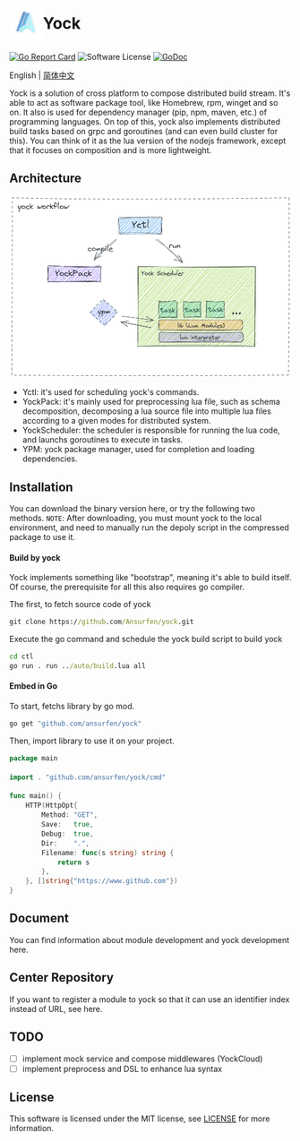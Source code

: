 #  <img src="docs/static/yock.ico" width = "60" height = "60" alt="logo" align=center />Yock

[![Go Report Card](https://goreportcard.com/badge/github.com/ansurfen/cushion)](https://goreportcard.com/report/github.com/ansurfen/yock)
![Software License](https://img.shields.io/badge/license-MIT-brightgreen.svg?style=flat-square)
[![GoDoc](https://godoc.org/github.com/ansurfen/yock?status.svg)](https://pkg.go.dev/github.com/ansurfen/yock)

English | [简体中文](./docs/zh_cn/README.md)

Yock is a solution of cross platform to compose distributed build stream. It's able to act as software package tool, like Homebrew, rpm, winget and so on. It also is used for dependency manager (pip, npm, maven, etc.) of programming languages. On top of this, yock also implements distributed build tasks based on grpc and goroutines (and can even build cluster for this). You can think of it as the lua version of the nodejs framework, except that it focuses on composition and is more lightweight.

## Architecture
![arch](docs/static/arch.png)

* Yctl: it's used for scheduling yock's commands.
* YockPack: it's mainly used for preprocessing lua file, such as schema decomposition, decomposing a lua source file into multiple lua files according to a given modes for distributed system.
* YockScheduler: the scheduler is responsible for running the lua code, and launchs goroutines to execute in tasks.
* YPM: yock package manager, used for completion and loading dependencies.

## Installation

You can download the binary version here, or try the following two methods.
`NOTE`: After downloading, you must mount yock to the local environment, and need to manually run the depoly script in the compressed package to use it.

#### Build by yock

Yock implements something like "bootstrap", meaning it's able to build itself. Of course, the prerequisite for all this also requires go compiler.

The first, to fetch source code of yock
```cmd
git clone https://github.com/Ansurfen/yock.git
```

Execute the go command and schedule the yock build script to build yock
```cmd
cd ctl
go run . run ../auto/build.lua all
```

#### Embed in Go

To start, fetchs library by go mod.
```cmd
go get "github.com/ansurfen/yock"
```

Then, import library to use it on your project.
```go
package main

import . "github.com/ansurfen/yock/cmd"

func main() {
	HTTP(HttpOpt{
		Method: "GET",
		Save:   true,
		Debug:  true,
		Dir:    ".",
		Filename: func(s string) string {
			return s
		},
	}, []string{"https://www.github.com"})    
}
```

## Document

You can find information about module development and yock development here.

## Center Repository

If you want to register a module to yock so that it can use an identifier index instead of URL, see here.

## TODO

- [ ] implement mock service and compose middlewares (YockCloud)
- [ ] implement preprocess and DSL to enhance lua syntax

## License

This software is licensed under the MIT license, see [LICENSE](./LICENSE) for more information.
